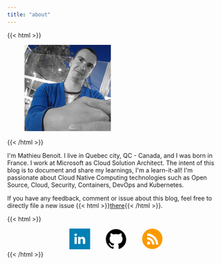 ```yaml
---
title: "about"
---
```


{{< html >}}
<figure class="center">
  <img src="mathieu-benoit.jpg" alt="Mathieu Benoit" />
</figure>
{{< /html >}}

I'm Mathieu Benoit. I live in Quebec city, QC - Canada, and I was born in France. I work at Microsoft as Cloud Solution Architect. The intent of this blog is to document and share my learnings, I'm a learn-it-all! I'm passionate about Cloud Native Computing technologies such as Open Source, Cloud, Security, Containers, DevOps and Kubernetes.

If you have any feedback, comment or issue about this blog, feel free to directly file a new issue {{< html >}}<a href="https://github.com/mathieu-benoit/myblog/issues/new/choose" target="_blank">there</a>{{< /html >}}.

{{< html >}}
<div style="text-align: center">
<a style="text-decoration: none" href="https://www.linkedin.com/in/mathieubenoitqc" target="_blank">
<svg data-slug-id="linkedin" xmlns="http://www.w3.org/2000/svg" viewBox="0 0 23 23" width="48" height="48">
    <rect fill="#0080B5" width="23" height="23"/>
    <rect x="5.6520386" y="9.2667236" fill="#FFFFFF" width="2.5723877" height="7.7391968"/>
    <path fill="#FFFFFF" d="M6.9552612,5.5358887C6.0753174,5.5358887,5.5,6.1136475,5.5,6.8730469 c0,0.7426758,0.5582275,1.3369751,1.4215088,1.3369751h0.0166626h0.000061c0.8970337,0,1.4553833-0.5942993,1.4553833-1.3369751 C8.3768921,6.1136475,7.8352661,5.5358887,6.9552612,5.5358887z"/>
    <path fill="#FFFFFF" d="M14.5385132,9.085083c-1.3665161,0-1.9766235,0.7510986-2.3182373,1.2785645V9.2667236H9.6478882 c0.0337524,0.7261963,0,7.7391968,0,7.7391968h2.5722656V12.684021c0-0.2313232,0.0167236-0.4624023,0.0846558-0.6277466 c0.1859741-0.4620972,0.6092529-0.9407349,1.3198853-0.9407349c0.9307861,0,1.3031616,0.7097168,1.3031616,1.750061v4.1403198H17.5 v-4.437561C17.5,10.1912231,16.230896,9.085083,14.5385132,9.085083z"/>
</svg>
</a>&emsp;&emsp;
<a style="text-decoration: none" href="https://github.com/mathieu-benoit" target="_blank">
<svg data-slug-id="github-icon" xmlns="http://www.w3.org/2000/svg" viewBox="0 0 21 21" width="48" height="48">
    <path d="M10.5,0.5C4.8,0.5,0.2,5.1,0.2,10.8c0,4.5,2.9,8.4,7,9.7C7.8,20.6,8,20.3,8,20c0-0.2,0-0.9,0-1.7 c-2.9,0.6-3.5-1.4-3.5-1.4c-0.5-1.2-1.1-1.5-1.1-1.5c-0.9-0.6,0.1-0.6,0.1-0.6c1,0.1,1.6,1.1,1.6,1.1c0.9,1.6,2.4,1.1,3,0.9 c0.1-0.7,0.4-1.1,0.7-1.4C6.4,15,4,14.1,4,10.2c0-1.1,0.4-2,1.1-2.8C4.9,7.2,4.6,6.2,5.1,4.8c0,0,0.9-0.3,2.8,1.1 c0.8-0.2,1.7-0.3,2.6-0.3c0.9,0,1.7,0.1,2.6,0.3c2-1.3,2.8-1.1,2.8-1.1c0.6,1.4,0.2,2.5,0.1,2.7c0.7,0.7,1.1,1.6,1.1,2.8 c0,3.9-2.4,4.8-4.7,5.1c0.4,0.3,0.7,0.9,0.7,1.9c0,1.4,0,2.5,0,2.8c0,0.3,0.2,0.6,0.7,0.5c4.1-1.4,7-5.2,7-9.7 C20.8,5.1,16.2,0.5,10.5,0.5z" />
</svg>
</a>&emsp;&emsp;
<a style="text-decoration: none" href="/index.xml" target="_blank">
<svg data-slug-id="icon-rss" xmlns="http://www.w3.org/2000/svg" viewBox="0 0 49 49" width="48" height="48">
<path d="M24.585 48.2188C37.8398 48.2188 48.585 37.4736 48.585 24.2188C48.585 10.9639 37.8398 0.21875 24.585 0.21875C11.3301 0.21875 0.584961 10.9639 0.584961 24.2188C0.584961 37.4736 11.3301 48.2188 24.585 48.2188Z" fill="#FA9A00"/>
<path d="M15.747 38.0096C17.7679 38.0096 19.4061 36.3714 19.4061 34.3505C19.4061 32.3296 17.7679 30.6914 15.747 30.6914C13.7261 30.6914 12.0879 32.3296 12.0879 34.3505C12.0879 36.3714 13.7261 38.0096 15.747 38.0096Z" fill="white"/>
<path d="M33.2728 37.8034H38.6208C38.5082 23.3171 26.7803 11.6079 12.2939 11.4766V16.8245C23.8342 16.9558 33.1415 26.2819 33.2728 37.8034Z" fill="white"/>
<path d="M24.491 37.8042H29.6137C29.5011 28.2905 21.8076 20.6157 12.2939 20.4844V25.6071C18.9742 25.7385 24.3784 31.1239 24.491 37.8042Z" fill="white"/>
</svg>
</a>
</div>
{{< /html >}}